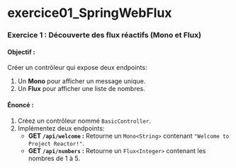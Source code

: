 # exercice01_SpringWebFlux

### **Exercice 1 : Découverte des flux réactifs (Mono et Flux)**

#### **Objectif :**
Créer un contrôleur qui expose deux endpoints:
1. Un **Mono** pour afficher un message unique.
2. Un **Flux** pour afficher une liste de nombres.

#### **Énoncé :**
1. Créez un contrôleur nommé `BasicController`.
2. Implémentez deux endpoints:
    - **GET `/api/welcome` :** Retourne un `Mono<String>` contenant `"Welcome to Project Reactor!"`.
    - **GET `/api/numbers` :** Retourne un `Flux<Integer>` contenant les nombres de 1 à 5.
